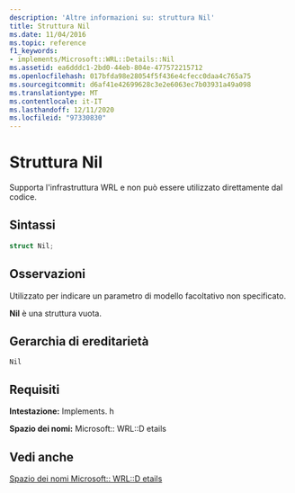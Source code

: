 ```yaml
---
description: 'Altre informazioni su: struttura Nil'
title: Struttura Nil
ms.date: 11/04/2016
ms.topic: reference
f1_keywords:
- implements/Microsoft::WRL::Details::Nil
ms.assetid: ea6dddc1-2bd0-44eb-804e-477572215712
ms.openlocfilehash: 017bfda98e28054f5f436e4cfecc0daa4c765a75
ms.sourcegitcommit: d6af41e42699628c3e2e6063ec7b03931a49a098
ms.translationtype: MT
ms.contentlocale: it-IT
ms.lasthandoff: 12/11/2020
ms.locfileid: "97330830"
---
```

# <a name="nil-structure"></a>Struttura Nil

Supporta l'infrastruttura WRL e non può essere utilizzato direttamente dal codice.

## <a name="syntax"></a>Sintassi

```cpp
struct Nil;
```

## <a name="remarks"></a>Osservazioni

Utilizzato per indicare un parametro di modello facoltativo non specificato.

**Nil** è una struttura vuota.

## <a name="inheritance-hierarchy"></a>Gerarchia di ereditarietà

`Nil`

## <a name="requirements"></a>Requisiti

**Intestazione:** Implements. h

**Spazio dei nomi:** Microsoft:: WRL::D etails

## <a name="see-also"></a>Vedi anche

[Spazio dei nomi Microsoft:: WRL::D etails](microsoft-wrl-details-namespace.md)
